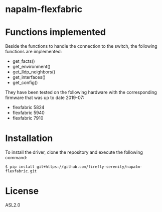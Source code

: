 # napalm-flexfabric

Functions implemented
=====================

Beside the functions to handle the connection to the switch, the following functions are implemented:

 * get_facts()
 * get_environment()
 * get_lldp_neighbors()
 * get_interfaces()
 * get_config()

They have been tested on the following hardware with the corresponding firmware that was up to date 2019-07:
 * flexfabric 5824
 * flexfabric 5940
 * flexfabric 7910

Installation
============

To install the driver, clone the repository and execute the following command:
```
$ pip install git+https://github.com/firefly-serenity/napalm-flexfabric.git
```

License
=======

ASL2.0
